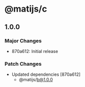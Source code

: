 # @matijs/c

## 1.0.0

### Major Changes

- 870a612: Initial release

### Patch Changes

- Updated dependencies [870a612]
  - @matijs/b@1.0.0
